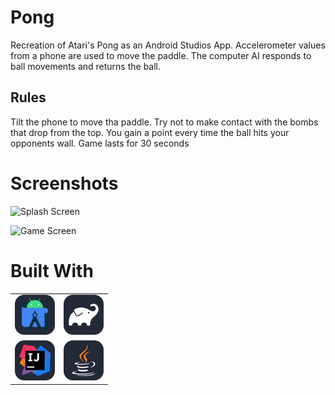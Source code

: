 # Pong

Recreation of Atari's Pong as an Android Studios App. Accelerometer values from a phone are used to move the paddle. The computer AI responds to ball movements and returns the ball. 




## Rules

Tilt the phone to move tha paddle. Try not to make contact with the bombs that drop from the top. You gain a point every time the ball hits your opponents wall. Game lasts for 30 seconds


# Screenshots

![Splash Screen](https://live.staticflickr.com/65535/52848984169_b9a9110209_o.png)

![Game Screen]()


# Built With

<table>
  <tr>
    <td align="center">
      <img src="https://raw.githubusercontent.com/tandpfun/skill-icons/59059d9d1a2c092696dc66e00931cc1181a4ce1f/icons/AndroidStudio-Dark.svg" width="64" height="64" alt="Android Studio icon">
    </td>
    <td align="center">
      <img src="https://raw.githubusercontent.com/tandpfun/skill-icons/59059d9d1a2c092696dc66e00931cc1181a4ce1f/icons/Gradle-Dark.svg" width="64" height="64" alt="Gradle icon">
    </td>
  </tr>
  <tr>
    <td align="center">
      <img src="https://raw.githubusercontent.com/tandpfun/skill-icons/59059d9d1a2c092696dc66e00931cc1181a4ce1f/icons/Idea-Dark.svg" width="64" height="64" alt="IntelliJ IDEA icon">
    </td>
    <td align="center">
      <img src="https://raw.githubusercontent.com/tandpfun/skill-icons/59059d9d1a2c092696dc66e00931cc1181a4ce1f/icons/Java-Dark.svg" width="64" height="64" alt="Java icon">
    </td>
  </tr>
</table>
